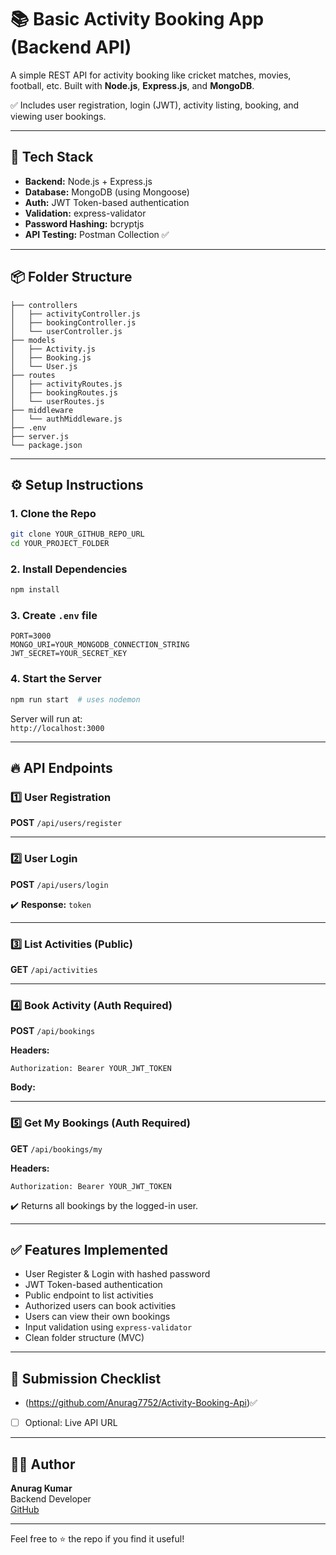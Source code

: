 # 📚 Basic Activity Booking App (Backend API)

A simple REST API for activity booking like cricket matches, movies, football, etc. Built with **Node.js**, **Express.js**, and **MongoDB**.

✅ Includes user registration, login (JWT), activity listing, booking, and viewing user bookings.

---

## 🚀 Tech Stack

- **Backend:** Node.js + Express.js
- **Database:** MongoDB (using Mongoose)
- **Auth:** JWT Token-based authentication
- **Validation:** express-validator
- **Password Hashing:** bcryptjs
- **API Testing:** Postman Collection ✅

---

## 📦 Folder Structure

```
├── controllers
│   ├── activityController.js
│   ├── bookingController.js
│   └── userController.js
├── models
│   ├── Activity.js
│   ├── Booking.js
│   └── User.js
├── routes
│   ├── activityRoutes.js
│   ├── bookingRoutes.js
│   └── userRoutes.js
├── middleware
│   └── authMiddleware.js
├── .env
├── server.js
└── package.json
```

---

## ⚙️ Setup Instructions

### 1. Clone the Repo
```bash
git clone YOUR_GITHUB_REPO_URL
cd YOUR_PROJECT_FOLDER
```

### 2. Install Dependencies
```bash
npm install
```

### 3. Create `.env` file
```env
PORT=3000
MONGO_URI=YOUR_MONGODB_CONNECTION_STRING
JWT_SECRET=YOUR_SECRET_KEY
```

### 4. Start the Server
```bash
npm run start  # uses nodemon
```

Server will run at:  
`http://localhost:3000`

---

## 🔥 API Endpoints

### 1️⃣ User Registration
**POST** `/api/users/register`

---

### 2️⃣ User Login
**POST** `/api/users/login`


✔️ **Response:** `token`

---

### 3️⃣ List Activities (Public)
**GET** `/api/activities`

---

### 4️⃣ Book Activity (Auth Required)
**POST** `/api/bookings`

**Headers:**
```
Authorization: Bearer YOUR_JWT_TOKEN

```

**Body:**

---

### 5️⃣ Get My Bookings (Auth Required)
**GET** `/api/bookings/my`

**Headers:**
```
Authorization: Bearer YOUR_JWT_TOKEN

```

✔️ Returns all bookings by the logged-in user.

---

## ✅ Features Implemented

- User Register & Login with hashed password
- JWT Token-based authentication
- Public endpoint to list activities
- Authorized users can book activities
- Users can view their own bookings
- Input validation using `express-validator`
- Clean folder structure (MVC)

---

## 📅 Submission Checklist

- (https://github.com/Anurag7752/Activity-Booking-Api)✅
- [ ] Optional: Live API URL

---

## 👨‍💻 Author

**Anurag Kumar**  
Backend Developer  
[GitHub](https://github.com/Anurag7752)  

---

Feel free to ⭐️ the repo if you find it useful!